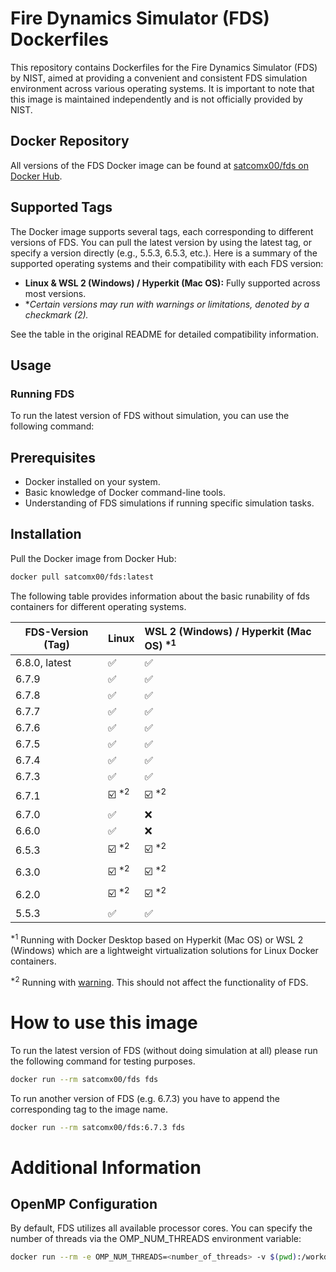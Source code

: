 # Fire Dynamics Simulator (FDS) Dockerfiles

This repository contains Dockerfiles for the Fire Dynamics Simulator (FDS) by NIST, aimed at providing a convenient and consistent FDS simulation environment across various operating systems. It is important to note that this image is maintained independently and is not officially provided by NIST.

## Docker Repository

All versions of the FDS Docker image can be found at [satcomx00/fds on Docker Hub](https://hub.docker.com/repository/docker/satcomx00/fds/general).

## Supported Tags

The Docker image supports several tags, each corresponding to different versions of FDS. You can pull the latest version by using the latest tag, or specify a version directly (e.g., 5.5.3, 6.5.3, etc.). Here is a summary of the supported operating systems and their compatibility with each FDS version:

- **Linux & WSL 2 (Windows) / Hyperkit (Mac OS):** Fully supported across most versions.
- **Certain versions may run with warnings or limitations, denoted by a checkmark (*2).**

See the table in the original README for detailed compatibility information.

## Usage

### Running FDS

To run the latest version of FDS without simulation, you can use the following command:



## Prerequisites

- Docker installed on your system.
- Basic knowledge of Docker command-line tools.
- Understanding of FDS simulations if running specific simulation tasks.

## Installation

Pull the Docker image from Docker Hub:

```bash
docker pull satcomx00/fds:latest
```

The following table provides information about the basic runability of fds containers for different operating systems.

| FDS-Version (Tag)   | Linux                | WSL 2 (Windows) / Hyperkit (Mac OS) <sup>\*1</sup>  |
| ------------------- | :------------------- | :-------------------------------------------------- |
| 6.8.0, latest       | ✅                   | ✅                                                 |
| 6.7.9               | ✅                   | ✅                                                 |
| 6.7.8               | ✅                   | ✅                                                 |
| 6.7.7               | ✅                   | ✅                                                 |
| 6.7.6               | ✅                   | ✅                                                 |
| 6.7.5               | ✅                   | ✅                                                 |
| 6.7.4               | ✅                   | ✅                                                 |
| 6.7.3               | ✅                   | ✅                                                 |
| 6.7.1               | ☑️ <sup>\*2</sup>    | ☑️ <sup>\*2</sup>                                  |
| 6.7.0               | ✅                   | ❌                                                 |
| 6.6.0               | ✅                   | ❌                                                 |
| 6.5.3               | ☑️ <sup>\*2</sup>    | ☑️ <sup>\*2</sup>                                  |
| 6.3.0               | ☑️ <sup>\*2</sup>    | ☑️ <sup>\*2</sup>                                  |
| 6.2.0               | ☑️ <sup>\*2</sup>    | ☑️ <sup>\*2</sup>                                  |
| 5.5.3               | ✅                   | ✅                                                 |

<sup>\*1</sup> Running with Docker Desktop based on Hyperkit (Mac OS) or WSL 2 (Windows) which are a lightweight virtualization solutions for Linux Docker containers.

<sup>\*2</sup> Running with [warning](https://stackoverflow.com/questions/46138549/docker-openmpi-and-unexpected-end-of-proc-mounts-line). This should not affect the functionality of FDS.

# How to use this image

To run the latest version of FDS (without doing simulation at all) please run the following command for testing purposes.
```bash
docker run --rm satcomx00/fds fds
```
To run another version of FDS (e.g. 6.7.3) you have to append the corresponding tag to the image name.
```bash
docker run --rm satcomx00/fds:6.7.3 fds
```

# Additional Information

## OpenMP Configuration

By default, FDS utilizes all available processor cores. You can specify the number of threads via the OMP_NUM_THREADS environment variable:

```bash
docker run --rm -e OMP_NUM_THREADS=<number_of_threads> -v $(pwd):/workdir satcomx00/fds fds <filename>.fds
```

